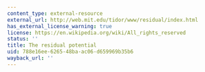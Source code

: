 ```yaml
---
content_type: external-resource
external_url: http://web.mit.edu/tidor/www/residual/index.html
has_external_license_warning: true
license: https://en.wikipedia.org/wiki/All_rights_reserved
status: ''
title: The residual potential
uid: 788e16ee-6265-48ba-ac06-d659969b35b6
wayback_url: ''
---
```


